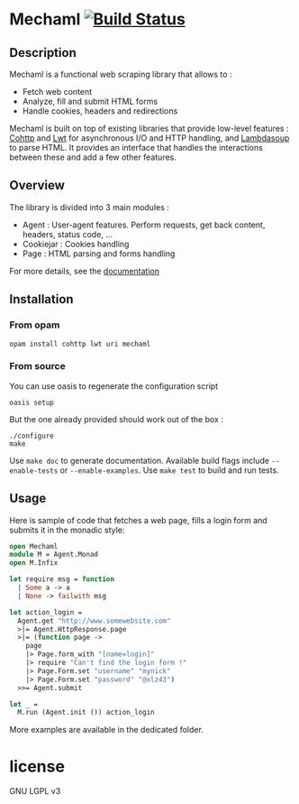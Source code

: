 # Mechaml [![Build Status](https://travis-ci.org/yannham/mechaml.svg?branch=master)](https://travis-ci.org/yannham/mechaml)

## Description

Mechaml is a functional web scraping library that allows to :
* Fetch web content
* Analyze, fill and submit HTML forms
* Handle cookies, headers and redirections

Mechaml is built on top of existing libraries that provide low-level features : [Cohttp](https://github.com/mirage/ocaml-cohttp) and
[Lwt](https://github.com/ocsigen/lwt) for asynchronous I/O and HTTP handling, and
[Lambdasoup](https://github.com/aantron/lambda-soup) to parse HTML. It provides
an interface that handles the interactions between these and add a few
other features.

## Overview

The library is divided into 3 main modules :
* Agent : User-agent features. Perform requests, get back content, headers, status code, ...
* Cookiejar : Cookies handling
* Page : HTML parsing and forms handling

For more details, see the [documentation](https://yannham.github.io/mechaml/)

## Installation

### From opam
```
opam install cohttp lwt uri mechaml
```

### From source
You can use oasis to regenerate the configuration script
```
oasis setup
```

But the one already provided should work out of the box :
```
./configure
make
```

Use `make doc` to generate documentation.
Available build flags include `--enable-tests` or `--enable-examples`. Use `make
test` to build and run tests.

## Usage

Here is sample of code that fetches a web page, fills a login form and submits
it in the monadic style:

```ocaml
open Mechaml
module M = Agent.Monad
open M.Infix

let require msg = function
  | Some a -> a
  | None -> failwith msg

let action_login =
  Agent.get "http://www.somewebsite.com"
  >|= Agent.HttpResponse.page
  >|= (function page ->
    page
    |> Page.form_with "[name=login]"
    |> require "Can't find the login form !"
    |> Page.Form.set "username" "mynick"
    |> Page.Form.set "password" "@xlz43")
  >>= Agent.submit

let _ =
  M.run (Agent.init ()) action_login
```

More examples are available in the dedicated folder.

# license

GNU LGPL v3
